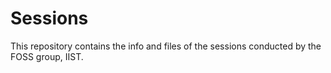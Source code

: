 # Sessions
This repository contains the info and files of the sessions conducted by the FOSS group, IIST.
